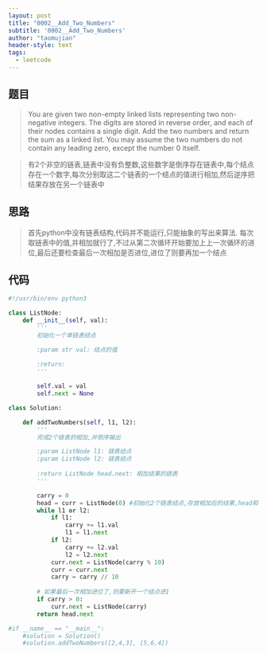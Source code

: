 ```yaml
---
layout: post
title: "0002__Add_Two_Numbers"
subtitle: '0002__Add_Two_Numbers'
author: "taomujian"
header-style: text
tags:
  - leetcode
---
```





## 题目

> You are given two non-empty linked lists representing two non-negative integers. The digits are stored in reverse 
> order, and each of their nodes contains a single digit. Add the two numbers and return the sum as a linked list.
> You may assume the two numbers do not contain any leading zero, except the number 0 itself.

> 有2个非空的链表,链表中没有负整数,这些数字是倒序存在链表中,每个结点存在一个数字,每次分别取这二个链表的一个结点的值进行相加,然后逆序把结果存放在另一个链表中

## 思路

> 首先python中没有链表结构,代码并不能运行,只能抽象的写出来算法.
> 每次取链表中的值,并相加就行了,不过从第二次循环开始要加上上一次循环的进位,最后还要检查最后一次相加是否进位,进位了则要再加一个结点

## 代码

```python
#!/usr/bin/env python3

class ListNode:
    def __init__(self, val):
        '''
        初始化一个单链表结点

        :param str val: 结点的值
        
        :return:
        '''

        self.val = val
        self.next = None

class Solution:

    def addTwoNumbers(self, l1, l2):
        '''
        完成2个链表的相加,并倒序输出

        :param ListNode l1: 链表结点
        :param ListNode l2: 链表结点
        
        :return ListNode head.next: 相加结果的链表
        '''

        carry = 0
        head = curr = ListNode(0) #初始化2个链表结点,存放相加后的结果,head和curr都指向同一个链表
        while l1 or l2:
            if l1:
                carry += l1.val
                l1 = l1.next
            if l2:
                carry += l2.val
                l2 = l2.next
            curr.next = ListNode(carry % 10)
            curr = curr.next
            carry = carry // 10
        
        # 如果最后一次相加进位了,则要新开一个结点进1
        if carry > 0:
            curr.next = ListNode(carry)
        return head.next

#if __name__ == "__main__":
    #solution = Solution()
    #solution.addTwoNumbers([2,4,3], [5,6,4])
```